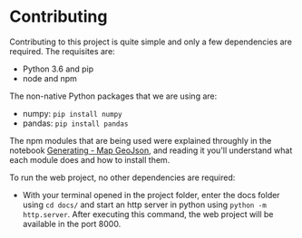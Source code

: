 # Contributing

Contributing to this project is quite simple and only a few dependencies are required. The requisites are:
* Python 3.6 and pip
* node and npm

The non-native Python packages that we are using are:
* numpy: `pip install numpy`
* pandas: `pip install pandas`

The npm modules that are being used were explained throughly in the notebook [Generating - Map GeoJson](notebooks/Generating\-\Map\GeoJson.ipynb), and reading it you'll understand what each module does and how to install them.

To run the web project, no other dependencies are required:
* With your terminal opened in the project folder, enter the docs folder using `cd docs/` and start an http server in python using `python -m http.server`. After executing this command, the web project will be available in the port 8000.
